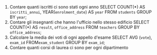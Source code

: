 1. Contare quanti iscritti ci sono stati ogni anno
   SELECT COUNT(\*) AS `iscritti_annui`, YEAR(`enrolment_date`) AS `year` FROM `students` GROUP BY `year`;
2. Contare gli insegnanti che hanno l'ufficio nello stesso edificio
   SELECT COUNT(\*) AS `result`, `office_address` FROM `teachers` GROUP BY `office_address`;
3. Calcolare la media dei voti di ogni appello d'esame
   SELECT AVG (`vote`), `exam_id` FROM`exam_student` GROUP BY `exam_id`;
4. Contare quanti corsi di laurea ci sono per ogni dipartimento
